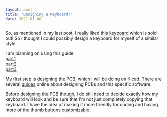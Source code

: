 ```yaml
---
layout: post
title: "Designing a Keyboard?"
date: 2021-01-08
---
```


So, as mentioned in my last post, I really liked this [keyboard](https://input.club/devices/infinity-ergodox/infinity-ergodox-build-guide/) which is sold out!  So I thought I could possibly
design a keyboard for myself of a similar style.  

I am planning on using this guide:  
[part1](https://www.masterzen.fr/2020/05/03/designing-a-keyboard-part-1/)  
[part2](https://www.masterzen.fr/2020/05/25/designing-a-keyboard-part2/)  
[part3](https://www.masterzen.fr/2020/10/20/designing-a-keyboard-part3/)  

My first step is designing the PCB, which I will be doing on Kicad.  There are
several [guides](https://wiki.ai03.com/books/pcb-design/chapter/pcb-designer-guide)
online about designing PCBs and this specific software.

Before designing the PCB though, I do still need to decide exactly how my keyboard
will look and be sure that I'm not just completely copying that keyboard.  I have
the idea of making it more friendly for coding and having more of the thumb buttons
customizable.  
